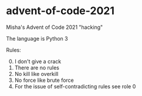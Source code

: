# advent-of-code-2021
Misha's Advent of Code 2021 "hacking"

The language is Python 3

Rules:

0. I don't give a crack
1. There are no rules
2. No kill like overkill
3. No force like brute force
4. For the issue of self-contradicting rules see role 0


